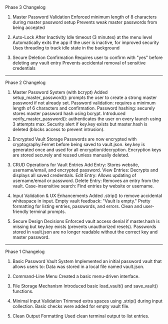 Phase 3 Changelog
  1. Master Password Validation
     Enforced minimum length of 8 characters during master password setup
     Prevents weak master passwords from being accepted

  2. Auto-Lock After Inactivity
     Idle timeout (3 minutes) at the menu level
     Automatically exits the app if the user is inactive, for improved security
     Uses threading to track idle state in the background

  3. Secure Deletion Confirmation
     Requires user to confirm with "yes" before deleting any vault entry
     Prevents accidental removal of sensitive credentials
--------------------------------------------------------------------------------------------------------------
Phase 2 Changelog
  1. Master Password System (with bcrypt)
      Added setup_master_password(): prompts the user to create a strong master password if not already set.
      Password validation: requires a minimum length of 6 characters and confirmation.
      Password hashing: securely stores master password hash using bcrypt.
      Introduced verify_master_password(): authenticates the user on every launch using 3 attempts max.
      Security alert if key.key exists but master.hash is deleted (blocks access to prevent intrusion).

  2. Encrypted Vault Storage
      Passwords are now encrypted with cryptography.Fernet before being saved to vault.json.
      key.key is generated once and used for all encryption/decryption.
      Encryption keys are stored securely and reused unless manually deleted.

  3. CRUD Operations for Vault Entries
      Add Entry: Stores website, username/email, and encrypted password.
      View Entries: Decrypts and displays all saved credentials.
      Edit Entry: Allows updating of username/email or password.
      Delete Entry: Removes an entry from the vault.
      Case-insensitive search: Find entries by website or username.

  4. Input Validation & UX Enhancements
      Added .strip() to remove accidental whitespace in input.
      Empty vault feedback: "Vault is empty."
      Pretty formatting for listing entries, passwords, and errors.
      Clean and user-friendly terminal prompts.

  5. Secure Design Decisions
      Enforced vault access denial if master.hash is missing but key.key exists (prevents unauthorized resets).
      Passwords stored in vault.json are no longer readable without the correct key and master password.
 --------------------------------------------------------------------------------------------------------------
Phase 1 Changelog
  1. Basic Password Vault System
      Implemented an initial password vault that allows users to:
      Data was stored in a local file named vault.json.

  2. Command-Line Menu
      Created a basic menu-driven interface.

  3. File Storage Mechanism
      Introduced basic load_vault() and save_vault() functions.

  4. Minimal Input Validation
      Trimmed extra spaces using .strip() during input collection.
      Basic checks were added for empty vault file.

  5. Clean Output Formatting
      Used clean terminal output to list entries.


    

